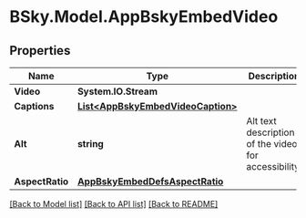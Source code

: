# BSky.Model.AppBskyEmbedVideo

## Properties

Name | Type | Description | Notes
------------ | ------------- | ------------- | -------------
**Video** | **System.IO.Stream** |  | 
**Captions** | [**List&lt;AppBskyEmbedVideoCaption&gt;**](AppBskyEmbedVideoCaption.md) |  | [optional] 
**Alt** | **string** | Alt text description of the video, for accessibility. | [optional] 
**AspectRatio** | [**AppBskyEmbedDefsAspectRatio**](AppBskyEmbedDefsAspectRatio.md) |  | [optional] 

[[Back to Model list]](../README.md#documentation-for-models) [[Back to API list]](../README.md#documentation-for-api-endpoints) [[Back to README]](../README.md)

